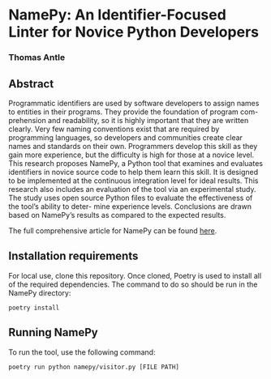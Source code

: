 # NamePy: An Identifier-Focused Linter for Novice Python Developers

### Thomas Antle

## Abstract

Programmatic identifiers are used by software developers to assign names to entities in their programs. They provide the foundation of program com- prehension and readability, so it is highly important that they are written clearly. Very few naming conventions exist that are required by programming languages, so developers and communities create clear names and standards on their own. Programmers develop this skill as they gain more experience, but the difficulty is high for those at a novice level. This research proposes NamePy, a Python tool that examines and evaluates identifiers in novice source code to help them learn this skill. It is designed to be implemented at the continuous integration level for ideal results. This research also includes an evaluation of the tool via an experimental study. The study uses open source Python files to evaluate the effectiveness of the tool’s ability to deter- mine experience levels. Conclusions are drawn based on NamePy’s results as compared to the expected results.

The full comprehensive article for NamePy can be found [here](SeniorThesis.pdf).

## Installation requirements

For local use, clone this repository. Once cloned, Poetry is used to install all of the required dependencies. The command to do so should be run in the NamePy directory:

```
poetry install
```

## Running NamePy

To run the tool, use the following command:

```
poetry run python namepy/visitor.py [FILE PATH]
```
